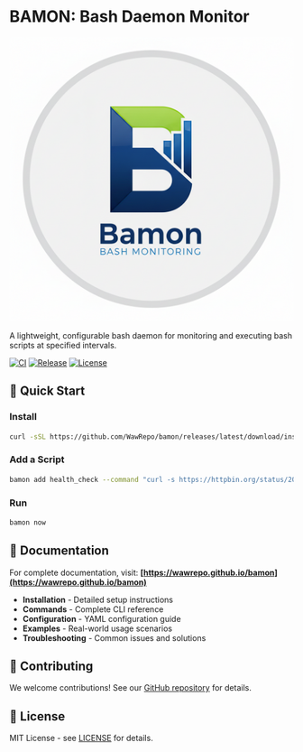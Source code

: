 # BAMON: Bash Daemon Monitor

![BAMON Logo](docs/bamon_logo.png)

A lightweight, configurable bash daemon for monitoring and executing bash scripts at specified intervals.

[![CI](https://github.com/WawRepo/bamon/workflows/CI/badge.svg)](https://github.com/WawRepo/bamon/actions)
[![Release](https://img.shields.io/github/v/release/WawRepo/bamon)](https://github.com/WawRepo/bamon/releases)
[![License](https://img.shields.io/badge/license-MIT-blue.svg)](LICENSE)

## 🚀 Quick Start

### Install
```bash
curl -sSL https://github.com/WawRepo/bamon/releases/latest/download/install-repo.sh | bash
```

### Add a Script
```bash
bamon add health_check --command "curl -s https://httpbin.org/status/200" --interval 30
```

### Run
```bash
bamon now
```

## 📖 Documentation

For complete documentation, visit: **[https://wawrepo.github.io/bamon](https://wawrepo.github.io/bamon)**

- **Installation** - Detailed setup instructions
- **Commands** - Complete CLI reference  
- **Configuration** - YAML configuration guide
- **Examples** - Real-world usage scenarios
- **Troubleshooting** - Common issues and solutions

## 🤝 Contributing

We welcome contributions! See our [GitHub repository](https://github.com/WawRepo/bamon) for details.

## 📄 License

MIT License - see [LICENSE](LICENSE) for details.